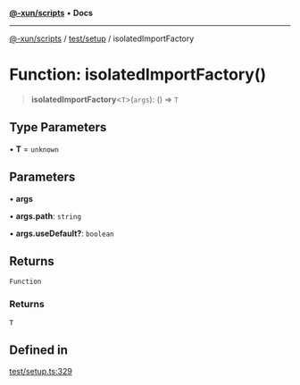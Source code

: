 [**@-xun/scripts**](../../../README.md) • **Docs**

***

[@-xun/scripts](../../../README.md) / [test/setup](../README.md) / isolatedImportFactory

# Function: isolatedImportFactory()

> **isolatedImportFactory**\<`T`\>(`args`): () => `T`

## Type Parameters

• **T** = `unknown`

## Parameters

• **args**

• **args.path**: `string`

• **args.useDefault?**: `boolean`

## Returns

`Function`

### Returns

`T`

## Defined in

[test/setup.ts:329](https://github.com/Xunnamius/xscripts/blob/e4a1e0b3d6a20ae598f5a6feb2cf2b7ba077b6a7/test/setup.ts#L329)
